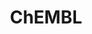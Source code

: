 ---
layout: default
bigquery: https://console.cloud.google.com/bigquery?p=patents-public-data&d=ebi_chembl&page=dataset
citation: '"The ChEMBL database in 2017." Anna Gaulton, Anne Hersey, Michał Nowotka,
  A Patrícia Bento, Jon Chambers, David Mendez, Prudence Mutowo, Francis Atkinson,
  Louisa J Bellis, Elena Cibrián-Uhalte, Mark Davies, Nathan Dedman, Anneli Karlsson,
  María Paula Magariños, John P Overington, George Papadatos, Ines Smit, Andrew R
  Leach Nucleic acids Research (2017) 45 (Database Issue), D945-D954'
contributors: European Bioinformatics Institute
cost: None
description: ChEMBL Data is a manually curated database of small molecules used in
  drug discovery, including information about existing patented drugs.
documentation: 'schema: https://www.ebi.ac.uk/chembl/db_schema


  '
last_edit: Mon, 04 Apr 2022 19:07:30 GMT
location: https://console.cloud.google.com/marketplace/product/google_patents_public_datasets/chembl
maintained_by: EMBL-EBI, an outstation of European Molecular Biology Laboratory
related_publications: '

  ChEMBL: towards direct deposition of bioassay data.


  Mendez D, Gaulton A, Bento AP, Chambers J, De Veij M, Félix E, Magariños MP, Mosquera
  JF, Mutowo P, Nowotka M, Gordillo-Marañón M, Hunter F, Junco L, Mugumbate G, Rodriguez-Lopez
  M, Atkinson F, Bosc N, Radoux CJ, Segura-Cabrera A, Hersey A, Leach AR.


  — Nucleic Acids Res. 2019; 47(D1):D930-D940. doi: 10.1093/nar/gky1075

  '
schema_fields: '[''standard_text_value'', ''assay_tissue'', ''structure_type'', ''updated_by'',
  ''active_ingredient'', ''ass_cls_map_id'', ''parent_type'', ''component_synonym'',
  ''acd_logd'', ''tissue_id'', ''product_id'', ''first_in_class'', ''previous_company'',
  ''trade_name'', ''patent_use_code'', ''domain_description'', ''sequence_md5sum'',
  ''alert_set_id'', ''first_page'', ''drugind_id'', ''bei'', ''standard_inchi'', ''domain_name'',
  ''set_name'', ''polymer_flag'', ''ddd_id'', ''assay_organism'', ''normal_range_min'',
  ''version'', ''inorganic_flag'', ''mec_id'', ''cell_ontology_id'', ''cx_logp'',
  ''withdrawn_reason'', ''orig_description'', ''usan_stem_id'', ''therapeutic_flag'',
  ''db_source'', ''result_flag'', ''ddd_units'', ''mesh_id'', ''acd_most_apka'', ''activity_id'',
  ''level2_description'', ''patent_no'', ''hba'', ''syn_type'', ''num_alerts'', ''level1'',
  ''type'', ''who_extra'', ''cl_lincs_id'', ''bto_id'', ''applicant_full_name'', ''lle'',
  ''relationship_type'', ''le'', ''frac_class_id'', ''label'', ''patent_id'', ''cx_logd'',
  ''enzyme_tid'', ''selectivity_comment'', ''disease_efficacy'', ''rgid'', ''molecular_species'',
  ''efo_id'', ''usan_stem'', ''value'', ''domain_type'', ''doc_type'', ''action_type'',
  ''metref_id'', ''topical'', ''compound_key'', ''cell_source_tissue'', ''cidx'',
  ''ref_url'', ''normal_range_max'', ''src_assay_id'', ''full_mwt'', ''assay_subcellular_fraction'',
  ''mc_target_name'', ''standard_flag'', ''bao_endpoint'', ''molfile'', ''curated_by'',
  ''db_version'', ''targrel_id'', ''num_lipinski_ro5_violations'', ''status'', ''availability_type'',
  ''company'', ''last_active'', ''chebi_par_id'', ''warning_country'', ''ref_type'',
  ''warning_year'', ''comp_go_id'', ''target_desc'', ''assay_param_id'', ''published_units'',
  ''strength'', ''activity_count'', ''mol_frac_id'', ''compsyn_id'', ''record_id'',
  ''relationship_desc'', ''pchembl_value'', ''src_description'', ''confidence'', ''cell_description'',
  ''prediction_method'', ''src_compound_id'', ''accession'', ''level1_description'',
  ''pubmed_id'', ''comments'', ''warnref_id'', ''level4'', ''level3_description'',
  ''prodrug'', ''molsyn_id'', ''data_validity_comment'', ''alert_name'', ''active_molregno'',
  ''assay_class_id'', ''l1'', ''level2'', ''as_id'', ''alert_id'', ''tid'', ''who_name'',
  ''standard_value'', ''units'', ''black_box_warning'', ''path'', ''toid'', ''parameter_value'',
  ''mechanism_of_action'', ''volume'', ''target_mapping'', ''acd_most_bpka'', ''site_id'',
  ''abstract'', ''drug_product_flag'', ''mol_hrac_id'', ''mol_irac_id'', ''compound_name'',
  ''rtb'', ''sequence'', ''molregno'', ''oral'', ''published_type'', ''ap_id'', ''assay_cell_type'',
  ''l8'', ''l5'', ''l7'', ''relation'', ''doi'', ''published_value'', ''relationship'',
  ''ingredient'', ''standard_relation'', ''assay_id'', ''country'', ''cell_source_organism'',
  ''related_tid'', ''targcomp_id'', ''prod_pat_id'', ''mw_monoisotopic'', ''res_stem_id'',
  ''subgroup'', ''job_id'', ''go_id'', ''withdrawn_flag'', ''cell_id'', ''num_ro5_violations'',
  ''source'', ''isoform'', ''parent_go_id'', ''hbd_lipinski'', ''warning_type'', ''standard_units'',
  ''bao_format'', ''protein_class_synonym'', ''assay_tax_id'', ''level3'', ''pathway_key'',
  ''mecref_id'', ''natural_product'', ''efo_term'', ''predbind_id'', ''issue'', ''potential_duplicate'',
  ''definition'', ''mol_atc_id'', ''idx'', ''caloha_id'', ''class_type'', ''warning_id'',
  ''log_id'', ''start_position'', ''stat'', ''withdrawn_country'', ''delist_flag'',
  ''binding_site_comment'', ''component_type'', ''standard_type'', ''assay_desc'',
  ''l2'', ''uberon_id'', ''irac_code'', ''priority'', ''heavy_atoms'', ''warning_description'',
  ''protclasssyn_id'', ''alogp'', ''max_phase'', ''cx_most_apka'', ''assay_type'',
  ''metabolite_record_id'', ''parenteral'', ''src_id'', ''direct_interaction'', ''protein_class_id'',
  ''entity_id'', ''domain_id'', ''substrate_record_id'', ''cellosaurus_id'', ''stem_class'',
  ''met_id'', ''upper_value'', ''pref_name'', ''max_phase_for_ind'', ''end_position'',
  ''parent_molregno'', ''level4_description'', ''l3'', ''chembl_id'', ''journal'',
  ''hba_lipinski'', ''assay_category'', ''uo_units'', ''creation_date'', ''cpd_str_alert_id'',
  ''drug_record_id'', ''assay_test_type'', ''aidx'', ''name'', ''site_residues'',
  ''mc_organism'', ''route'', ''mc_tax_id'', ''doc_id'', ''mc_target_type'', ''usan_year'',
  ''standard_upper_value'', ''entity_type'', ''annotation'', ''ro3_pass'', ''activity_comment'',
  ''parameter_type'', ''hrac_class_id'', ''sitecomp_id'', ''assay_source'', ''tax_id'',
  ''downgraded'', ''compd_id'', ''indication_class'', ''mesh_heading'', ''homologue'',
  ''major_class'', ''met_comment'', ''synonyms'', ''met_conversion'', ''hrac_code'',
  ''withdrawn_class'', ''drug_substance_flag'', ''withdrawn_year'', ''biocomp_id'',
  ''first_approval'', ''enzyme_name'', ''organism'', ''cx_most_bpka'', ''component_id'',
  ''ddd_admr'', ''standard_inchi_key'', ''mechanism_comment'', ''last_page'', ''ref_id'',
  ''approval_date'', ''ddd_value'', ''molecular_mechanism'', ''authors'', ''parent_id'',
  ''tbl'', ''ddd_comment'', ''dosed_ingredient'', ''smid'', ''ridx'', ''aromatic_rings'',
  ''class_level'', ''source_domain_id'', ''curation_comment'', ''assay_strain'', ''publication_number'',
  ''helm_notation'', ''confidence_score'', ''warning_class'', ''full_molformula'',
  ''usan_substem'', ''research_stem'', ''actsm_id'', ''year'', ''comp_class_id'',
  ''bao_id'', ''mc_target_accession'', ''title'', ''mutation'', ''published_relation'',
  ''stem'', ''irac_class_id'', ''molecule_type'', ''formulation_id'', ''patent_expire_date'',
  ''sei'', ''cell_source_tax_id'', ''cell_name'', ''atc_code'', ''std_act_id'', ''dosage_form'',
  ''short_name'', ''mw_freebase'', ''hbd'', ''text_value'', ''qudt_units'', ''psa'',
  ''site_name'', ''l6'', ''nda_type'', ''clo_id'', ''l4'', ''innovator_company'',
  ''ad_type'', ''acd_logp'', ''submission_date'', ''qed_weighted'', ''smarts'', ''protein_class_desc'',
  ''variant_id'', ''updated_on'', ''oc_id'', ''co_stem_id'', ''species_group_flag'',
  ''usan_stem_definition'', ''frac_code'', ''aspect'', ''target_type'', ''src_short_name'',
  ''level5'', ''tid_fixed'', ''description'', ''canonical_smiles'', ''pathway_id'',
  ''chirality'', ''indref_id'']'
shortname: chembl
tags:
- biotechnology
- health
- chemical
- bioinformatics
- medical
terms_of_use: CC BY-SA 3.0
title: ChEMBL
uuid: e232a192-965c-4ec9-904c-155b6dfe56c5
---
